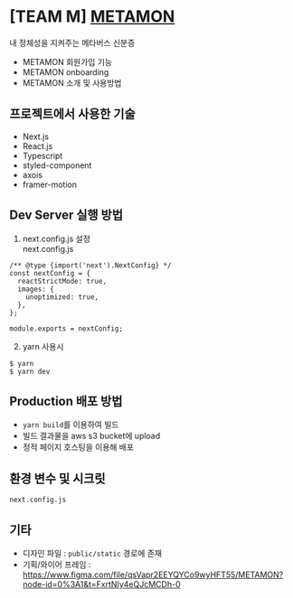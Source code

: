 # [TEAM M] [METAMON](http://metamon.hackathon.sparcs.org/)


내 정체성을 지켜주는 메타버스 신분증


- METAMON 회원가입 기능
- METAMON onboarding
- METAMON 소개 및 사용방법 

## 프로젝트에서 사용한 기술

- Next.js
- React.js
- Typescript
- styled-component
- axois
- framer-motion

## Dev Server 실행 방법
1.  next.config.js 설정  
next.config.js

```
/** @type {import('next').NextConfig} */
const nextConfig = {
  reactStrictMode: true,
  images: {
    unoptimized: true,
  },
};

module.exports = nextConfig;

```

2. yarn 사용시

```
$ yarn
$ yarn dev
```

## Production 배포 방법


- `yarn build`를 이용하여 빌드
- 빌드 결과물을 aws s3 bucket에 upload
- 정적 페이지 호스팅을 이용해 배포

## 환경 변수 및 시크릿
`next.config.js`

## 기타

- 디자인 파일 : `public/static` 경로에 존재
- 기획/와이어 프레임 : https://www.figma.com/file/qsVapr2EEYQYCo9wyHFT55/METAMON?node-id=0%3A1&t=FxrtNIy4eQJcMCDh-0
